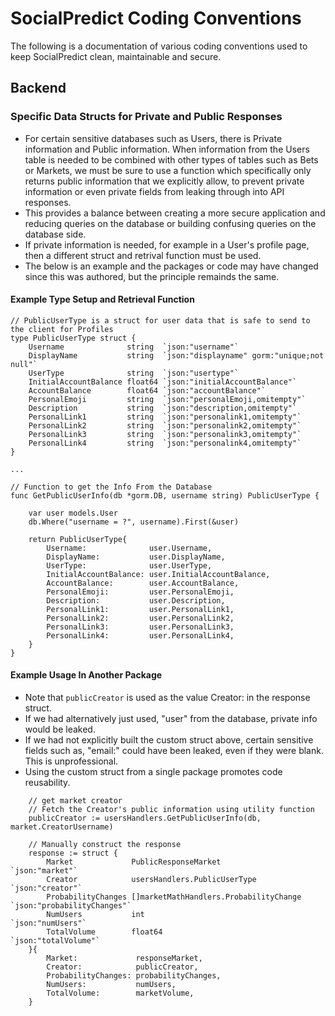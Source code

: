 # SocialPredict Coding Conventions

The following is a documentation of various coding conventions used to keep SocialPredict clean, maintainable and secure.


## Backend

### Specific Data Structs for Private and Public Responses

* For certain sensitive databases such as Users, there is Private information and Public information. When information from the Users table is needed to be combined with other types of tables such as Bets or Markets, we must be sure to use a function which specifically only returns public information that we explicitly allow, to prevent private information or even private fields from leaking through into API responses.
* This provides a balance between creating a more secure application and reducing queries on the database or building confusing queries on the database side.
* If private information is needed, for example in a User's profile page, then a different struct and retrival function must be used.
* The below is an example and the packages or code may have changed since this was authored, but the principle remainds the same.

#### Example Type Setup and Retrieval Function

```
// PublicUserType is a struct for user data that is safe to send to the client for Profiles
type PublicUserType struct {
	Username              string  `json:"username"`
	DisplayName           string  `json:"displayname" gorm:"unique;not null"`
	UserType              string  `json:"usertype"`
	InitialAccountBalance float64 `json:"initialAccountBalance"`
	AccountBalance        float64 `json:"accountBalance"`
	PersonalEmoji         string  `json:"personalEmoji,omitempty"`
	Description           string  `json:"description,omitempty"`
	PersonalLink1         string  `json:"personalink1,omitempty"`
	PersonalLink2         string  `json:"personalink2,omitempty"`
	PersonalLink3         string  `json:"personalink3,omitempty"`
	PersonalLink4         string  `json:"personalink4,omitempty"`
}

...

// Function to get the Info From the Database
func GetPublicUserInfo(db *gorm.DB, username string) PublicUserType {

	var user models.User
	db.Where("username = ?", username).First(&user)

	return PublicUserType{
		Username:              user.Username,
		DisplayName:           user.DisplayName,
		UserType:              user.UserType,
		InitialAccountBalance: user.InitialAccountBalance,
		AccountBalance:        user.AccountBalance,
		PersonalEmoji:         user.PersonalEmoji,
		Description:           user.Description,
		PersonalLink1:         user.PersonalLink1,
		PersonalLink2:         user.PersonalLink2,
		PersonalLink3:         user.PersonalLink3,
		PersonalLink4:         user.PersonalLink4,
	}
}
```

#### Example Usage In Another Package

* Note that `publicCreator` is used as the value Creator: in the response struct.
* If we had alternatively just used, "user" from the database, private info would be leaked.
* If we had not explicitly built the custom struct above, certain sensitive fields such as, "email:" could have been leaked, even if they were blank. This is unprofessional.
* Using the custom struct from a single package promotes code reusability.

```
	// get market creator
	// Fetch the Creator's public information using utility function
	publicCreator := usersHandlers.GetPublicUserInfo(db, market.CreatorUsername)

	// Manually construct the response
	response := struct {
		Market             PublicResponseMarket                   `json:"market"`
		Creator            usersHandlers.PublicUserType           `json:"creator"`
		ProbabilityChanges []marketMathHandlers.ProbabilityChange `json:"probabilityChanges"`
		NumUsers           int                                    `json:"numUsers"`
		TotalVolume        float64                                `json:"totalVolume"`
	}{
		Market:             responseMarket,
		Creator:            publicCreator,
		ProbabilityChanges: probabilityChanges,
		NumUsers:           numUsers,
		TotalVolume:        marketVolume,
	}

```